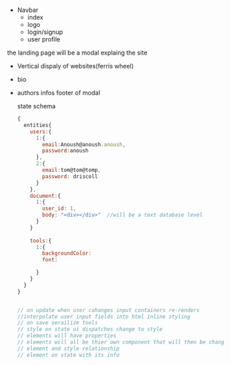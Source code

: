 * Navbar 
  * index
  * logo
  * login/signup
  * user profile
  

the landing page will be a modal explaing the site
* Vertical dispaly of websites(ferris wheel)
* bio
* authors infos footer of modal  
  

  state schema

  ```js
  {
    entities{
      users:{
        1:{
          email:Anoush@anoush.anoush,
          password:anoush
        },
        2:{
          email:tom@tom@tomp,
          password: driscoll
        }
      },
      document:{
        1:{
          user_id: 1,
          body: "<div></div>"  //will be a text database level 
        }
      }
      
      tools:{
        1:{
          backgroundColor:
          font:

        }
      }
    }
  }


  // on update when user cahanges input containers re-renders 
  //interpolate user input fields into html inline styling 
  // on save serailize tools 
  // style on state ui dispatches change to style
  // elements will have properties 
  // elements will all be thier own component that will then be changable depending on tools and 
  // element and style relationship 
  // element on state with its info 